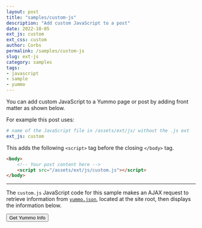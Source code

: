 ```yaml
---
layout: post
title: "samples/custom-js"
description: "Add custom JavaScript to a post"
date: 2022-10-05
ext_js: custom
ext_css: custom
author: Corbs
permalink: /samples/custom-js
slug: ext-js
category: samples
tags:
- javascript
- sample
- yummo
---
```


You can add custom JavaScript to a Yummo page or post by adding front matter as shown below.

For example this post uses:

```yaml
# name of the JavaScript file in /assets/ext/js/ without the .js ext
ext_js: custom
```

This adds the following `<script>` tag before the closing `</body>` tag.

```html
<body>
    <!-- Your post content here -->
    <script src="/assets/ext/js/custom.js"></script>
</body>
```

---

The `custom.js` JavaScript code for this sample makes an AJAX request to retrieve information from [`yummo.json`](/yummo.json), located at the site root, then displays the information below.

<button id="yummo-button" type="button">
    Get Yummo Info
</button>
